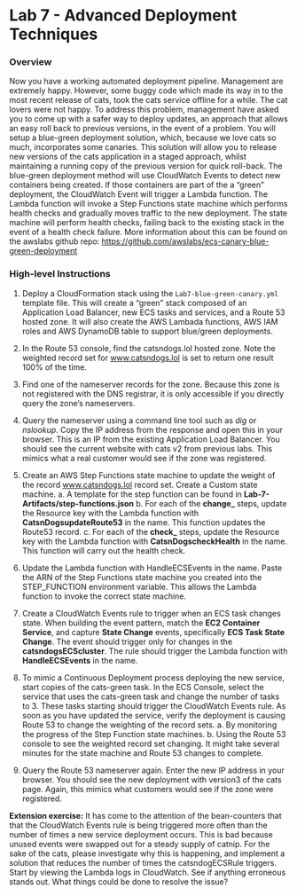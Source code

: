 # Lab 7 - Advanced Deployment Techniques
### Overview
Now you have a working automated deployment pipeline. Management are extremely happy. However, some buggy code which made its way in to the most recent release of cats, took the cats service offline for a while. The cat lovers were not happy.
To address this problem, management have asked you to come up with a safer way to deploy updates, an approach that allows an easy roll back to previous versions, in the event of a problem.
You will setup a blue-green deployment solution, which, because we love cats so much, incorporates some canaries. This solution will allow you to release new versions of the cats application in a staged approach, whilst maintaining a running copy of the previous version for quick roll-back.
The blue-green deployment method will use CloudWatch Events to detect new containers being created. If those containers are part of the a “green” deployment, the CloudWatch Event will trigger a Lambda function. The Lambda function will invoke a Step Functions state machine which performs health checks and gradually moves traffic to the new deployment. The state machine will perform health checks, failing back to the existing stack in the event of a health check failure.
More information about this can be found on the awslabs github repo:
https://github.com/awslabs/ecs-canary-blue-green-deployment

### High-level Instructions

1.	Deploy a CloudFormation stack using the `Lab7-blue-green-canary.yml` template file. This will create a “green” stack composed of an Application Load Balancer, new ECS tasks and services, and a Route 53 hosted zone. It will also create the AWS Lambada functions, AWS IAM roles and AWS DynamoDB table to support blue/green deployments.

2.	In the Route 53 console, find the catsndogs.lol hosted zone. Note the weighted record set for www.catsndogs.lol is set to return one result 100% of the time.

3.	Find one of the nameserver records for the zone. Because this zone is not registered with the DNS registrar, it is only accessible if you directly query the zone’s nameservers.

4.	Query the nameserver using a command line tool such as *dig* or *nslookup*. Copy the IP address from the response and open this in your browser. This is an IP from the existing Application Load Balancer. You should see the current website with cats v2 from previous labs. This mimics what a real customer would see if the zone was registered.

5.	Create an AWS Step Functions state machine to update the weight of the record www.catsndogs.lol record set. Create a Custom state machine.
a.	A template for the step function can be found in **Lab-7-Artifacts/step-functions.json**
b.	For each of the **change_** steps, update the Resource key with the Lambda function with **CatsnDogsupdateRoute53** in the name. This function updates the Route53 record.
c.	For each of the **check_** steps, update the Resource key with the Lambda function with **CatsnDogscheckHealth** in the name. This function will carry out the health check.

6.	Update the Lambda function with HandleECSEvents in the name. Paste the ARN of the Step Functions state machine you created into the STEP_FUNCTION environment variable. This allows the Lambda function to invoke the correct state machine.

7.	Create a CloudWatch Events rule to trigger when an ECS task changes state. When building the event pattern, match the **EC2 Container Service**, and capture **State Change** events, specifically **ECS Task State Change**. The event should trigger only for changes in the **catsndogsECScluster**.
The rule should trigger the Lambda function with **HandleECSEvents** in the name.

8.	To mimic a Continuous Deployment process deploying the new service, start copies of the cats-green task. In the ECS Console, select the service that uses the cats-green task and change the number of tasks to 3. These tasks starting should trigger the CloudWatch Events rule. As soon as you have updated the service, verify the deployment is causing Route 53 to change the weighting of the record sets.
a.	By monitoring the progress of the Step Function state machines.
b.	Using the Route 53 console to see the weighted record set changing.
It might take several minutes for the state machine and Route 53 changes to complete.

9.	Query the Route 53 nameserver again. Enter the new IP address in your browser. You should see the new deployment with version3 of the cats page. Again, this mimics what customers would see if the zone were registered.

**Extension exercise:** It has come to the attention of the bean-counters that that the CloudWatch Events rule is being triggered more often than the number of times a new service deployment occurs. This is bad because unused events were swapped out for a steady supply of catnip.
For the sake of the cats, please investigate why this is happening, and implement a solution that reduces the number of times the catsndogECSRule triggers. Start by viewing the Lambda logs in CloudWatch. See if anything erroneous stands out. What things could be done to resolve the issue?
